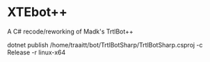 # XTEbot++
A C# recode/reworking of Madk's TrtlBot++


dotnet publish /home/traaitt/bot/TrtlBotSharp/TrtlBotSharp.csproj -c Release -r linux-x64
